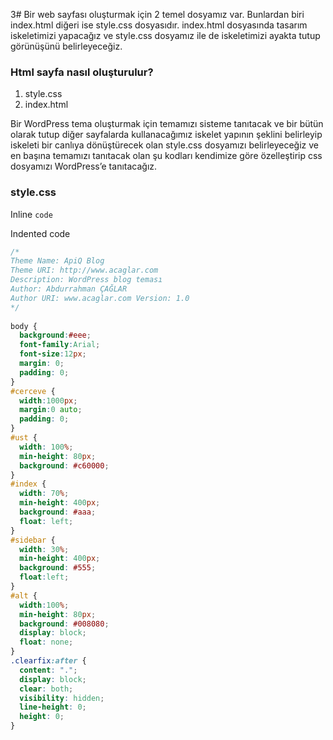 3# Bir web sayfası oluşturmak için 2 temel dosyamız var. Bunlardan biri index.html diğeri ise style.css dosyasıdır. index.html dosyasında tasarım iskeletimizi yapacağız ve style.css dosyamız ile de iskeletimizi ayakta tutup görünüşünü belirleyeceğiz.
### Html sayfa nasıl oluşturulur?
1. style.css
2. index.html

Bir WordPress tema oluşturmak için temamızı sisteme tanıtacak ve bir bütün olarak tutup diğer sayfalarda kullanacağımız iskelet yapının şeklini belirleyip iskeleti bir canlıya dönüştürecek olan style.css dosyamızı belirleyeceğiz ve en başına temamızı tanıtacak olan şu kodları kendimize göre özelleştirip css dosyamızı WordPress’e tanıtacağız.

### style.css
Inline `code`

Indented code
``` css
/* 
Theme Name: ApiQ Blog
Theme URI: http://www.acaglar.com
Description: WordPress blog teması
Author: Abdurrahman ÇAĞLAR
Author URI: www.acaglar.com Version: 1.0
*/
 
body { 
  background:#eee; 
  font-family:Arial; 
  font-size:12px; 
  margin: 0; 
  padding: 0;
} 
#cerceve { 
  width:1000px; 
  margin:0 auto; 
  padding: 0; 
} 
#ust { 
  width: 100%; 
  min-height: 80px; 
  background: #c60000; 
} 
#index { 
  width: 70%; 
  min-height: 400px; 
  background: #aaa; 
  float: left;
}
#sidebar {
  width: 30%; 
  min-height: 400px;
  background: #555;
  float:left;
} 
#alt { 
  width:100%;
  min-height: 80px; 
  background: #008080;
  display: block;
  float: none;
} 
.clearfix:after {
  content: "."; 
  display: block; 
  clear: both; 
  visibility: hidden; 
  line-height: 0; 
  height: 0;
}
```
 

